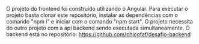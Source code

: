 O projeto do frontend foi construído utilizando o Angular.
Para executar o projeto basta clonar este repositório, instalar
as dependências com o comando "npm i" e iniciar com o comando "npm start".
O projeto necessita do outro projeto com a api backend sendo executada
simultaneamente. O backend está no repositório: https://github.com/chicofaf/desafio-backend
